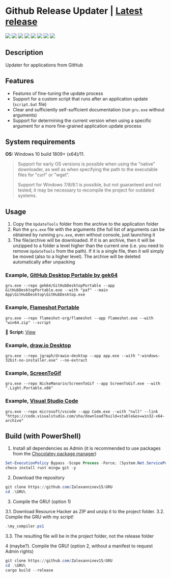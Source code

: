 # Github Release Updater | [Latest release](https://github.com/Zalexanninev15/GRU/releases/latest)

[![](https://img.shields.io/badge/OS-Windows-informational?logo=windows)](https://github.com/Zalexanninev15/GRU)
[![](https://img.shields.io/badge/written_on-Rust-000000.svg?logo=rust)](https://github.com/Zalexanninev15/GRU)
[![](https://img.shields.io/github/v/release/Zalexanninev15/GRU)](https://github.com/Zalexanninev15/GRU/releases/latest)
[![](https://img.shields.io/github/downloads/Zalexanninev15/GRU/total.svg)](https://github.com/Zalexanninev15/GRU/releases)
[![](https://img.shields.io/github/last-commit/Zalexanninev15/GRU/main.svg)](https://github.com/Zalexanninev15/GRU/commits/main)
[![](https://img.shields.io/github/stars/Zalexanninev15/GRU.svg)](https://github.com/Zalexanninev15/GRU/stargazers)
[![](https://img.shields.io/badge/license-MIT-blue.svg)](LICENSE)
[![](https://img.shields.io/badge/donate-Buy_Me_a_Coffee-F94400.svg)](https://zalexanninev15.jimdofree.com/buy-me-a-coffee)

## Description

Updater for applications from GitHub

## Features

- Features of fine-tuning the update process
- Support for a custom script that runs after an application update (`script.bat` file)
- Clear and sufficiently self-sufficient documentation (run `gru.exe` without arguments)
- Support for determining the current version when using a specific argument for a more fine-grained application update process

## System requirements

**OS:** Windows 10 build 1809+ (x64)/11.

> Support for early OS versions is possible when using the "native" downloader, as well as when specifying the path to the executable files for "curl" or "wget".
> 
> Support for Windows 7/8/8.1 is possible, but not guaranteed and not tested, it may be necessary to recompile the project for outdated systems.

## Usage

1. Copy the `UpdateTools` folder from the archive to the application folder
2. Run the `gru.exe` file with the arguments (the full list of arguments can be obtained by running `gru.exe`, even without console, just launching it
3. The file/archive will be downloaded. If it is an archive, then it will be unzipped to a folder a level higher than the current one (i.e. you need to remove `UpdateTools` from the path). If it is a single file, then it will simply be moved (also to a higher level). The archive will be deleted automatically after unpacking

### Example, [GitHub Desktop Portable by gek64](https://github.com/gek64/GitHubDesktopPortable)

```batch
gru.exe --repo gek64/GitHubDesktopPortable --app GitHubDesktopPortable.exe --with "paf" --main App\GitHubDesktop\GitHubDesktop.exe
```

### Example, [Flameshot Portable](https://github.com/flameshot-org/flameshot)

```batch
gru.exe --repo flameshot-org/flameshot --app flameshot.exe --with "win64.zip" --script
```

📜 **Script:** [View](https://github.com/Zalexanninev15/GRU/blob/main/script.bat)

### Example, [draw.io Desktop](https://github.com/jgraph/drawio-desktop)

```batch
gru.exe --repo jgraph/drawio-desktop --app app.exe --with "-windows-32bit-no-installer.exe" --no-extract
```

### Example, [ScreenToGif](https://github.com/NickeManarin/ScreenToGif)

```batch
gru.exe --repo NickeManarin/ScreenToGif --app ScreenToGif.exe --with ".Light.Portable.x86"
```

### Example, [Visual Studio Code](https://github.com/microsoft/vscode)

```batch
gru.exe --repo microsoft/vscode --app Code.exe --with "null" --link "https://code.visualstudio.com/sha/download?build=stable&os=win32-x64-archive"
```


## Build (with PowerShell)

1. Install all dependencies as Admin (it is recommended to use packages from the [Chocolatey package manager](https://chocolatey.org))

```powershell
Set-ExecutionPolicy Bypass -Scope Process -Force; [System.Net.ServicePointManager]::SecurityProtocol = [System.Net.ServicePointManager]::SecurityProtocol -bor 3072; iex ((New-Object System.Net.WebClient).DownloadString('https://community.chocolatey.org/install.ps1'))
choco install rust mingw git -y
```

2. Download the repository

```powershell
git clone https://github.com/Zalexanninev15/GRU
cd .\GRU\
```

3. Compile the GRU! (option 1)

3.1. Download Resource Hacker as ZIP and unzip it to the project folder.
3.2. Compile the GRU with my script!

```powershell
.\my_compiler.ps1
```

3.3. The resulting file will be in the project folder, not the release folder

4 (maybe?). Compile the GRU! (option 2, without a manifest to request Admin rights)

```powershell
git clone https://github.com/Zalexanninev15/GRU
cd .\GRU\
cargo build --release
```
